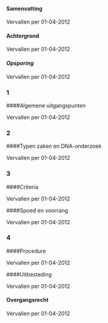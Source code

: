 <meta http-equiv='Content-Type' content='text/html; charset=utf-8' />


#### Samenvatting

Vervallen per 01-04-2012 

#### Achtergrond 

Vervallen per 01-04-2012 

#### *Opsporing* 

Vervallen per 01-04-2012 

### 1  

####Algemene uitgangspunten

Vervallen per 01-04-2012 

### 2  

####Typen zaken en DNA-onderzoek

Vervallen per 01-04-2012 

### 3  

####Criteria

Vervallen per 01-04-2012 

####Spoed en voorrang

Vervallen per 01-04-2012 

### 4  

####Procedure

Vervallen per 01-04-2012 

####Uitbesteding

Vervallen per 01-04-2012 

#### Overgangsrecht

Vervallen per 01-04-2012 

